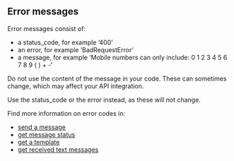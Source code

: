 ## Error messages

Error messages consist of:

- a status_code, for example ‘400’
- an error, for example ’BadRequestError’
- a message, for example ‘Mobile numbers can only include: 0 1 2 3 4 5 6 7 8 9 ( ) + -‘

Do not use the content of the message in your code. These can sometimes change, which may affect your API integration.

Use the status_code or the error instead, as these will not change.

Find more information on error codes in:

- [send a message](#send-a-message)
- [get message status](#get-message-status)
- [get a template](#get-a-template)
- [get received text messages](#get-received-text-messages)
